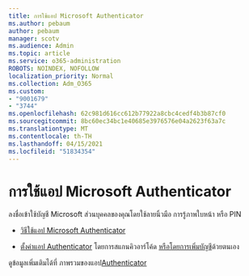 ```yaml
---
title: การใช้แอป Microsoft Authenticator
ms.author: pebaum
author: pebaum
manager: scotv
ms.audience: Admin
ms.topic: article
ms.service: o365-administration
ROBOTS: NOINDEX, NOFOLLOW
localization_priority: Normal
ms.collection: Adm_O365
ms.custom:
- "9001679"
- "3744"
ms.openlocfilehash: 62c981d616cc612b77922a8cbc4cedf4b3b87cf0
ms.sourcegitcommit: 8bc60ec34bc1e40685e3976576e04a2623f63a7c
ms.translationtype: MT
ms.contentlocale: th-TH
ms.lasthandoff: 04/15/2021
ms.locfileid: "51834354"
---
```

# <a name="using-the-microsoft-authenticator-app"></a>การใช้แอป Microsoft Authenticator

ลงชื่อเข้าใช้บัญชี Microsoft ส่วนบุคคลของคุณโดยใช้ลายนิ้วมือ การรู้ภาพใบหน้า หรือ PIN

- [วิธีใช้แอป Microsoft Authenticator](https://support.microsoft.com/help/4026727/microsoft-account-how-to-use-the-microsoft-authenticator-app) 

- [ตั้งค่าแอป Authenticator](https://docs.microsoft.com/azure/active-directory/user-help/security-info-setup-auth-app) โดยการสแกนคิวอาร์โค้ด [หรือโดยการเพิ่มบัญชี](https://docs.microsoft.com/azure/active-directory/user-help/user-help-auth-app-add-account-manual)ด้วยตนเอง  

ดูข้อมูลเพิ่มเติมได้ที่ ภาพรวมของแอป[Authenticator](https://docs.microsoft.com/azure/active-directory/user-help/user-help-auth-app-overview)
